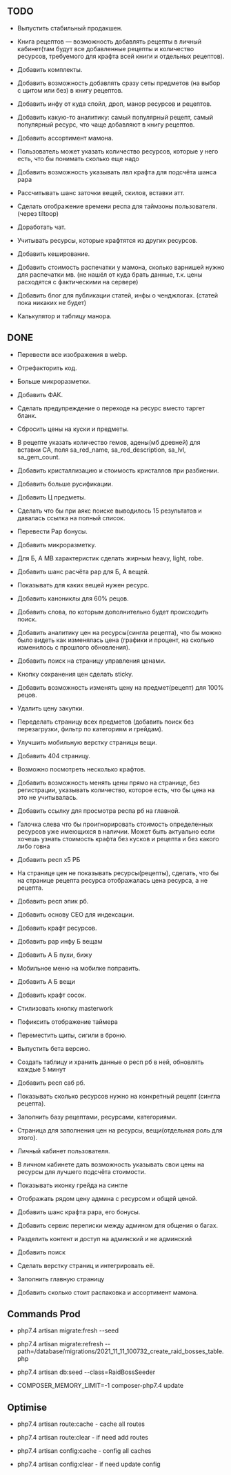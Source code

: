 ## TODO

- Выпустить стабильный продакшен.

- Книга рецептов — возможность добавлять рецепты в личный кабинет(там будут все добавленные рецепты и количество
  ресурсов, требуемого для крафта всей книги и отдельных рецептов).

- Добавить комплекты.

- Добавить возможность добавлять сразу сеты предметов (на выбор с щитом или без) в книгу рецептов.

- Добавить инфу от куда спойл, дроп, манор ресурсов и рецептов.

- Добавить какую-то аналитику: самый популярный рецепт, самый популярный ресурс, что чаще добавляют в книгу рецептов.

- Добавить ассортимент мамона.

- Пользователь может указать количество ресурсов, которые у него есть, что бы понимать сколько еще надо

- Добавить возможность указывать лвл крафта для подсчёта шанса рара

- Рассчитывать шанс заточки вещей, скилов, вставки атт.

- Сделать отображение времени респа для таймзоны пользователя. (через tiltoop)

- Доработать чат.

- Учитывать ресурсы, которые крафтятся из других ресурсов.

- Добавить кеширование.

- Добавить стоимость распечатки у мамона, сколько варнишей нужно для распечатки мв. (не нашёл от куда брать данные, т.к.
  цены расходятся с фактическими на сервере)

- Добавить блог для публикации статей, инфы о ченджлогах. (статей пока никаких не будет)

- Калькулятор и таблицу манора.

## DONE

- Перевести все изображения в webp.
  
- Отрефакторить код.

- Больше микроразметки.

- Добавить ФАК.

- Сделать предупреждение о переходе на ресурс вместо таргет бланк.

- Сбросить цены на куски и предметы.

- В рецепте указать количество гемов, адены(мб древней) для вставки СА, поля sa_red_name, sa_red_description, sa_lvl,
  sa_gem_count.

- Добавить кристаллизацию и стоимость кристаллов при разбиении.

- Добавить больше русификации.

- Добавить Ц предметы.

- Сделать что бы при аякс поиске выводилось 15 результатов и давалась ссылка на полный список.

- Перевести Рар бонусы.

- Добавить микроразметку.

- Для Б, А МВ характеристик сделать жирным heavy, light, robe.

- Добавить шанс расчёта рар для Б, А вещей.

- Показывать для каких вещей нужен ресурс.

- Добавить канониклы для 60% рецов.

- Добавить слова, по которым дополнительно будет происходить поиск.

- Добавить аналитику цен на ресурсы(сингла рецепта), что бы можно было видеть как изменялась цена (графики и процент, на
  сколько изменилось с прошлого обновления).

- Добавить поиск на страницу управления ценами.

- Кнопку сохранения цен сделать sticky.

- Добавить возможность изменять цену на предмет(рецепт) для 100% рецов.

- Удалить цену закупки.

- Переделать страницу всех предметов (добавить поиск без перезагрузки, фильтр по категориям и грейдам).

- Улучшить мобильную верстку страницы вещи.

- Добавить 404 страницу.

- Возможно посмотреть несколько крафтов.

- Добавить возможность менять цены прямо на странице, без регистрации, указывать количество, которое есть, что бы цена
  на это не учитывалась.

- Добавить ссылку для просмотра респа рб на главной.

- Галочка слева что бы проигнорировать стоимость определенных ресурсов уже имеющихся в наличии. Может быть актуально
  если хочешь узнать стоимость крафта без кусков и рецепта и без какого либо говна

- Добавить респ х5 РБ

- На странице цен не показывать ресурсы(рецепты), сделать, что бы на странице рецепта ресурса отображалась цена ресурса,
  а не рецепта.

- Добавить респ эпик рб.

- Добавить основу СЕО для индексации.

- Добавить крафт ресурсов.

- Добавить рар инфу Б вещам

- Добавить А Б пухи, бижу

- Мобильное меню на мобилке поправить.

- Добавить А Б вещи

- Добавить крафт сосок.

- Стилизовать кнопку masterwork

- Пофиксить отображение таймера

- Переместить щиты, сигили в броню.

- Выпустить бета версию.

- Создать таблицу и хранить данные о респ рб в ней, обновлять каждые 5 минут

- Добавить респ саб рб.

- Показывать сколько ресурсов нужно на конкретный рецепт (сингла рецепта).

- Заполнить базу рецептами, ресурсами, категориями.

- Страница для заполнения цен на ресурсы, вещи(отдельная роль для этого).

- Личный кабинет пользователя.

- В личном кабинете дать возможность указывать свои цены на ресурсы для лучшего подсчёта стоимости.

- Показывать иконку грейда на сингле

- Отображать рядом цену админа с ресурсом и общей ценой.

- Добавить шанс крафта рара, его бонусы.

- Добавить сервис переписки между админом для общения о багах.

- Разделить контент и доступ на админский и не админский

- Добавить поиск

- Сделать верстку страниц и интегрировать её.

- Заполнить главную страницу

- Добавить сколько стоит распаковка и ассортимент мамона.

## Commands Prod

- php7.4 artisan migrate:fresh --seed
- php7.4 artisan migrate:refresh --path=/database/migrations/2021_11_11_100732_create_raid_bosses_table.php
- php7.4 artisan db:seed --class=RaidBossSeeder

- COMPOSER_MEMORY_LIMIT=-1 composer-php7.4 update

## Optimise

- php7.4 artisan route:cache - cache all routes
- php7.4 artisan route:clear - if need add routes

- php7.4 artisan config:cache - config all caches
- php7.4 artisan config:clear - if need update config

